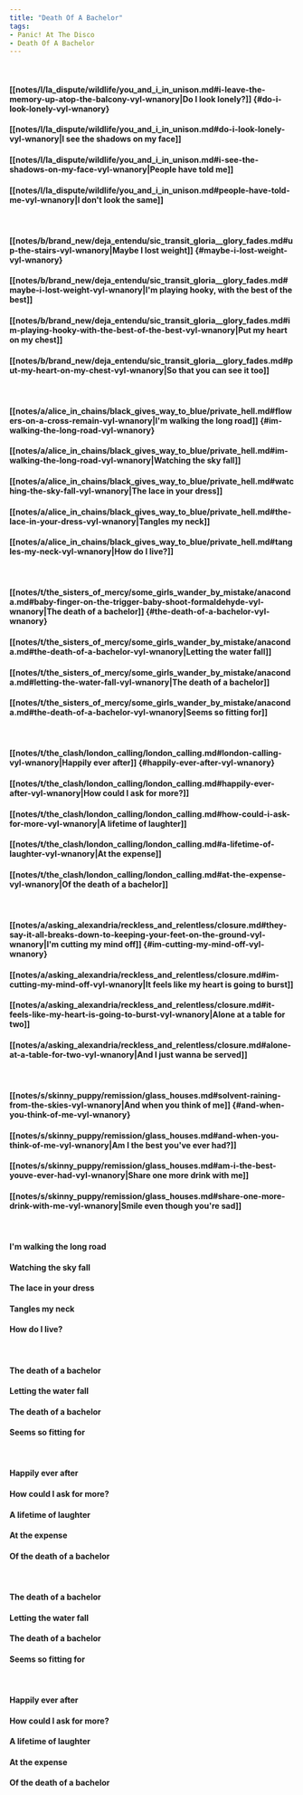 ```yaml
---
title: "Death Of A Bachelor"
tags:
- Panic! At The Disco
- Death Of A Bachelor
---
```

&nbsp;
#### [[notes/l/la_dispute/wildlife/you_and_i_in_unison.md#i-leave-the-memory-up-atop-the-balcony-vyl-wnanory|Do I look lonely?]] {#do-i-look-lonely-vyl-wnanory}
#### [[notes/l/la_dispute/wildlife/you_and_i_in_unison.md#do-i-look-lonely-vyl-wnanory|I see the shadows on my face]]
#### [[notes/l/la_dispute/wildlife/you_and_i_in_unison.md#i-see-the-shadows-on-my-face-vyl-wnanory|People have told me]]
#### [[notes/l/la_dispute/wildlife/you_and_i_in_unison.md#people-have-told-me-vyl-wnanory|I don't look the same]]
&nbsp;
#### [[notes/b/brand_new/deja_entendu/sic_transit_gloria__glory_fades.md#up-the-stairs-vyl-wnanory|Maybe I lost weight]] {#maybe-i-lost-weight-vyl-wnanory}
#### [[notes/b/brand_new/deja_entendu/sic_transit_gloria__glory_fades.md#maybe-i-lost-weight-vyl-wnanory|I'm playing hooky, with the best of the best]]
#### [[notes/b/brand_new/deja_entendu/sic_transit_gloria__glory_fades.md#im-playing-hooky-with-the-best-of-the-best-vyl-wnanory|Put my heart on my chest]]
#### [[notes/b/brand_new/deja_entendu/sic_transit_gloria__glory_fades.md#put-my-heart-on-my-chest-vyl-wnanory|So that you can see it too]]
&nbsp;
#### [[notes/a/alice_in_chains/black_gives_way_to_blue/private_hell.md#flowers-on-a-cross-remain-vyl-wnanory|I'm walking the long road]] {#im-walking-the-long-road-vyl-wnanory}
#### [[notes/a/alice_in_chains/black_gives_way_to_blue/private_hell.md#im-walking-the-long-road-vyl-wnanory|Watching the sky fall]]
#### [[notes/a/alice_in_chains/black_gives_way_to_blue/private_hell.md#watching-the-sky-fall-vyl-wnanory|The lace in your dress]]
#### [[notes/a/alice_in_chains/black_gives_way_to_blue/private_hell.md#the-lace-in-your-dress-vyl-wnanory|Tangles my neck]]
#### [[notes/a/alice_in_chains/black_gives_way_to_blue/private_hell.md#tangles-my-neck-vyl-wnanory|How do I live?]]
&nbsp;
#### [[notes/t/the_sisters_of_mercy/some_girls_wander_by_mistake/anaconda.md#baby-finger-on-the-trigger-baby-shoot-formaldehyde-vyl-wnanory|The death of a bachelor]] {#the-death-of-a-bachelor-vyl-wnanory}
#### [[notes/t/the_sisters_of_mercy/some_girls_wander_by_mistake/anaconda.md#the-death-of-a-bachelor-vyl-wnanory|Letting the water fall]]
#### [[notes/t/the_sisters_of_mercy/some_girls_wander_by_mistake/anaconda.md#letting-the-water-fall-vyl-wnanory|The death of a bachelor]]
#### [[notes/t/the_sisters_of_mercy/some_girls_wander_by_mistake/anaconda.md#the-death-of-a-bachelor-vyl-wnanory|Seems so fitting for]]
&nbsp;
#### [[notes/t/the_clash/london_calling/london_calling.md#london-calling-vyl-wnanory|Happily ever after]] {#happily-ever-after-vyl-wnanory}
#### [[notes/t/the_clash/london_calling/london_calling.md#happily-ever-after-vyl-wnanory|How could I ask for more?]]
#### [[notes/t/the_clash/london_calling/london_calling.md#how-could-i-ask-for-more-vyl-wnanory|A lifetime of laughter]]
#### [[notes/t/the_clash/london_calling/london_calling.md#a-lifetime-of-laughter-vyl-wnanory|At the expense]]
#### [[notes/t/the_clash/london_calling/london_calling.md#at-the-expense-vyl-wnanory|Of the death of a bachelor]]
&nbsp;
#### [[notes/a/asking_alexandria/reckless_and_relentless/closure.md#they-say-it-all-breaks-down-to-keeping-your-feet-on-the-ground-vyl-wnanory|I'm cutting my mind off]] {#im-cutting-my-mind-off-vyl-wnanory}
#### [[notes/a/asking_alexandria/reckless_and_relentless/closure.md#im-cutting-my-mind-off-vyl-wnanory|It feels like my heart is going to burst]]
#### [[notes/a/asking_alexandria/reckless_and_relentless/closure.md#it-feels-like-my-heart-is-going-to-burst-vyl-wnanory|Alone at a table for two]]
#### [[notes/a/asking_alexandria/reckless_and_relentless/closure.md#alone-at-a-table-for-two-vyl-wnanory|And I just wanna be served]]
&nbsp;
#### [[notes/s/skinny_puppy/remission/glass_houses.md#solvent-raining-from-the-skies-vyl-wnanory|And when you think of me]] {#and-when-you-think-of-me-vyl-wnanory}
#### [[notes/s/skinny_puppy/remission/glass_houses.md#and-when-you-think-of-me-vyl-wnanory|Am I the best you've ever had?]]
#### [[notes/s/skinny_puppy/remission/glass_houses.md#am-i-the-best-youve-ever-had-vyl-wnanory|Share one more drink with me]]
#### [[notes/s/skinny_puppy/remission/glass_houses.md#share-one-more-drink-with-me-vyl-wnanory|Smile even though you're sad]]
&nbsp;
#### I'm walking the long road
#### Watching the sky fall
#### The lace in your dress
#### Tangles my neck
#### How do I live?
&nbsp;
#### The death of a bachelor
#### Letting the water fall
#### The death of a bachelor
#### Seems so fitting for
&nbsp;
#### Happily ever after
#### How could I ask for more?
#### A lifetime of laughter
#### At the expense
#### Of the death of a bachelor
&nbsp;
#### The death of a bachelor
#### Letting the water fall
#### The death of a bachelor
#### Seems so fitting for
&nbsp;
#### Happily ever after
#### How could I ask for more?
#### A lifetime of laughter
#### At the expense
#### Of the death of a bachelor
